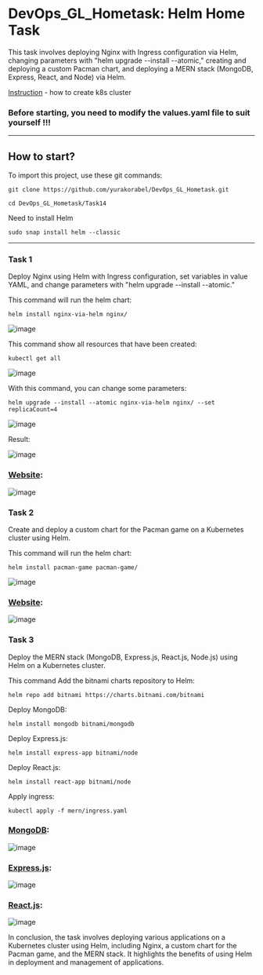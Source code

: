# DevOps_GL_Hometask: Helm Home Task

This task involves deploying Nginx with Ingress configuration via Helm, changing parameters with "helm upgrade --install --atomic," creating and deploying a custom Pacman chart, and deploying a MERN stack (MongoDB, Express, React, and Node) via Helm.

[Instruction](https://github.com/yurakorabel/DevOps_GL_Hometask/tree/main/Task11) - how to create k8s cluster

### Before starting, you need to modify the values.yaml file to suit yourself !!!

<hr>

## How to start? 

To import this project, use these git commands:
```
git clone https://github.com/yurakorabel/DevOps_GL_Hometask.git
```
```
cd DevOps_GL_Hometask/Task14
```

Need to install Helm
```
sudo snap install helm --classic
```

<hr>

### Task 1

Deploy Nginx using Helm with Ingress configuration, set variables in value YAML, and change parameters with "helm upgrade --install --atomic."

This command will run the helm chart:
```
helm install nginx-via-helm nginx/
```
![image](https://user-images.githubusercontent.com/55669434/218340839-3b05ebf5-9cc7-4a3a-943b-ad9267443ee4.png)

This command show all resources that have been created:
```
kubectl get all
```
![image](https://user-images.githubusercontent.com/55669434/218341153-dfd2f437-8dd8-4ef0-9c99-7859ab989517.png)

With this command, you can change some parameters:
```
helm upgrade --install --atomic nginx-via-helm nginx/ --set replicaCount=4
```
![image](https://user-images.githubusercontent.com/55669434/218341183-4df3888d-fa5f-4beb-baed-a1aca41ce84e.png)

Result:

![image](https://user-images.githubusercontent.com/55669434/218341200-d8ec8db9-c77e-4184-9ed2-3f8f7db03088.png)

### [Website](http://yurakorabel.dynv6.net/nginx-via-helm):

![image](https://user-images.githubusercontent.com/55669434/218341361-672ec245-0408-4805-b0b2-ae3470ea36a2.png)

### Task 2

Create and deploy a custom chart for the Pacman game on a Kubernetes cluster using Helm.

This command will run the helm chart:
```
helm install pacman-game pacman-game/
```
![image](https://user-images.githubusercontent.com/55669434/218341831-99b7bbe5-0420-47e2-b906-33068ad1b22f.png)

### [Website](http://yurakorabel.dynv6.net/):

![image](https://user-images.githubusercontent.com/55669434/218341651-0785f121-f50c-4599-9fff-9158d864bae0.png)

### Task 3

Deploy the MERN stack (MongoDB, Express.js, React.js, Node.js) using Helm on a Kubernetes cluster.

This command Add the bitnami charts repository to Helm:
```
helm repo add bitnami https://charts.bitnami.com/bitnami
```

Deploy MongoDB:
```
helm install mongodb bitnami/mongodb
```

Deploy Express.js:
```
helm install express-app bitnami/node
```

Deploy React.js:
```
helm install react-app bitnami/node
```

Apply ingress:
```
kubectl apply -f mern/ingress.yaml
```

### [MongoDB](http://yurakorabel.dynv6.net/mongodb):

![image](https://user-images.githubusercontent.com/55669434/218342330-f6235101-b0aa-488c-8067-2ceb0b8e31c7.png)

### [Express.js](http://yurakorabel.dynv6.net/express):

![image](https://user-images.githubusercontent.com/55669434/218342401-3017b304-65c1-42c9-8f45-b0f33753b21f.png)

### [React.js](http://yurakorabel.dynv6.net/react):

![image](https://user-images.githubusercontent.com/55669434/218342434-645010d5-0497-498a-8c66-16c3789007d4.png)


In conclusion, the task involves deploying various applications on a Kubernetes cluster using Helm, including Nginx, a custom chart for the Pacman game, and the MERN stack. It highlights the benefits of using Helm in deployment and management of applications.







